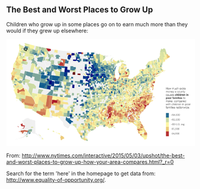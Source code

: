 ## The Best and Worst Places to Grow Up
Children who grow up in some places go on to earn much more than they would if they grew up elsewhere:

![shot image](PlacesToGrowUp.png?raw=true)

From: http://www.nytimes.com/interactive/2015/05/03/upshot/the-best-and-worst-places-to-grow-up-how-your-area-compares.html?_r=0

Search for the term 'here' in the homepage to get data from: http://www.equality-of-opportunity.org/. 
